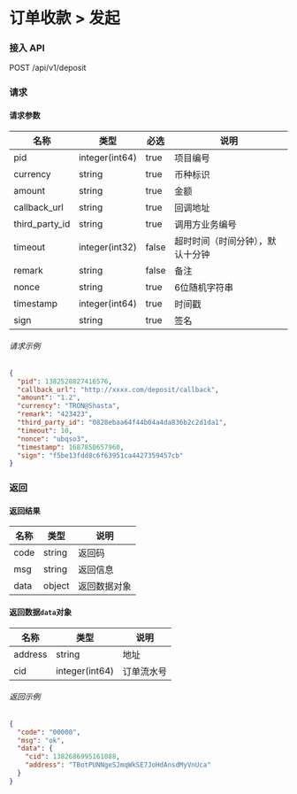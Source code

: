 # 订单收款 > 发起

### 接入 API

POST /api/v1/deposit

### 请求

#### 请求参数

| 名称               | 类型             | 必选    | 说明               |
| ---------------- | -------------- | ----- | ---------------- |
| pid              | integer(int64) | true  | 项目编号             |
| currency         | string         | true  | 币种标识             |
| amount           | string         | true  | 金额               |
| callback\_url    | string         | true  | 回调地址             |
| third\_party\_id | string         | true  | 调用方业务编号          |
| timeout          | integer(int32) | false | 超时时间（时间分钟），默认十分钟 |
| remark           | string         | false | 备注               |
| nonce            | string         | true  | 6位随机字符串          |
| timestamp        | integer(int64) | true  | 时间戳              |
| sign             | string         | true  | 签名               |

###### 请求示例

```json
{
  "pid": 1382528827416576,
  "callback_url": "http://xxxx.com/deposit/callback",
  "amount": "1.2",
  "currency": "TRON@Shasta",
  "remark": "423423",
  "third_party_id": "0828ebaa64f44b04a4da836b2c2d1da1",
  "timeout": 10,
  "nonce": "ubqso3",
  "timestamp": 1687850657960,
  "sign": "f5be13fdd8c6f63951ca4427359457cb"
}
```

### 返回

#### 返回结果

| 名称   | 类型     | 说明     |
| ---- | ------ | ------ |
| code | string | 返回码    |
| msg  | string | 返回信息   |
| data | object | 返回数据对象 |

#### 返回数据`data`对象

| 名称      | 类型             | 说明    |
| ------- | -------------- | ----- |
| address | string         | 地址    |
| cid     | integer(int64) | 订单流水号 |


###### 返回示例

```json
{
  "code": "00000",
  "msg": "ok",
  "data": {
    "cid": 1382686995161088,
    "address": "TBotPUNNgeSJmqWkSE7JoHdAnsdMyVnUca"
  }
}
```